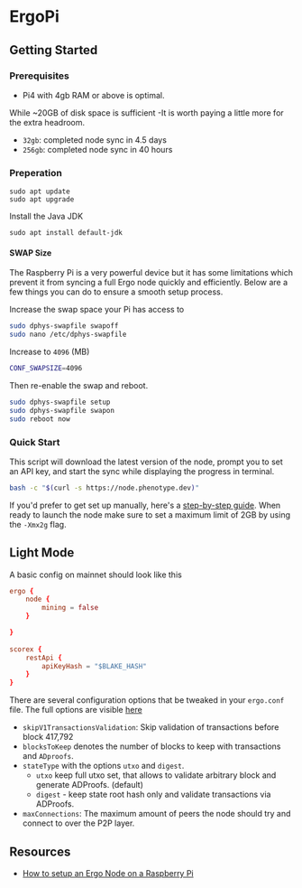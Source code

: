 # ErgoPi

## Getting Started


### Prerequisites 

- Pi4 with 4gb RAM or above is optimal. 

While ~20GB of disk space is sufficient -It is worth paying a little more for the extra headroom. 

* `32gb`: completed node sync in 4.5 days
* `256gb`: completed node sync in 40 hours


### Preperation

```
sudo apt update
sudo apt upgrade
```

Install the Java JDK

```
sudo apt install default-jdk
```

#### SWAP Size

The Raspberry Pi is a very powerful device but it has some limitations which prevent it from syncing a full Ergo node quickly and efficiently. Below are a few things you can do to ensure a smooth setup process.

Increase the swap space your Pi has access to

```bash
sudo dphys-swapfile swapoff
sudo nano /etc/dphys-swapfile
```

Increase to `4096` (MB)

```bash
CONF_SWAPSIZE=4096
```

Then re-enable the swap and reboot.

```bash
sudo dphys-swapfile setup
sudo dphys-swapfile swapon
sudo reboot now
```

### Quick Start

This script will download the latest version of the node, prompt you to set an API key, and start the sync while displaying the progress in terminal. 

```bash
bash -c "$(curl -s https://node.phenotype.dev)"
```

If you'd prefer to get set up manually, here's a [step-by-step guide](https://github.com/ergoplatform/ergo/wiki/Set-up-a-full-node). When ready to launch the node make sure to set a maximum limit of 2GB by using the `-Xmx2g` flag.




## Light Mode

A basic config on mainnet should look like this

```conf
ergo {
    node {
        mining = false
    }

}      
        
scorex {
    restApi {
        apiKeyHash = "$BLAKE_HASH"
    }
}
```

There are several configuration options that be tweaked in your `ergo.conf` file. The full options are visible [here](https://github.com/ergoplatform/ergo/blob/50adf3dff82e9ab2b19f6b2f96b2ff72ec6101f8/src/main/resources/application.conf)


- `skipV1TransactionsValidation`: Skip validation of transactions before block 417,792
- `blocksToKeep` denotes the number of blocks to keep with transactions and `ADproofs`. 
- `stateType` with the options `utxo` and `digest`.
  - `utxo` keep full utxo set, that allows to validate arbitrary block and generate ADProofs. (default)
  - `digest` - keep state root hash only and validate transactions via ADProofs.
- `maxConnections`: The maximum amount of peers the node should try and connect to over the P2P layer. 




## Resources

- [How to setup an Ergo Node on a Raspberry Pi](https://youtu.be/yDqhlgz0244)
